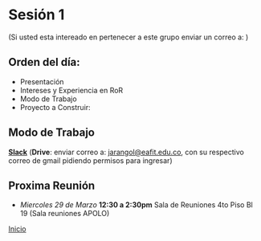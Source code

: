

# Sesión 1

(Si usted esta intereado en pertenecer a este grupo enviar un correo a: )

## Orden del día:

+ Presentación
+ Intereses y Experiencia en RoR
+ Modo de Trabajo
+ Proyecto a Construir: 

## Modo de Trabajo

[**Slack**](roreafit.slack.com)
(**Drive**: enviar correo a: jarangol@eafit.edu.co, con su respectivo correo de gmail pidiendo permisos para ingresar)

## Proxima Reunión

+ _Miercoles 29 de Marzo_ **12:30 a 2:30pm** Sala de Reuniones 4to Piso Bl 19
(Sala reuniones APOLO)


[Inicio](http://roreafit.github.io)
